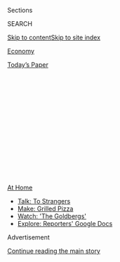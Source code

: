 <div id="app">

<div>

<div>

<div>

<div class="NYTAppHideMasthead css-1q2w90k e1suatyy0">

<div class="section css-ui9rw0 e1suatyy2">

<div class="css-eph4ug er09x8g0">

<div class="css-6n7j50">

</div>

<span class="css-1dv1kvn">Sections</span>

<div class="css-10488qs">

<span class="css-1dv1kvn">SEARCH</span>

</div>

[Skip to content](#site-content)[Skip to site
index](#site-index)

</div>

<div id="masthead-section-label" class="css-1wr3we4 eaxe0e00">

[Economy](https://www.nytimes.com/section/business/economy)

</div>

<div class="css-10698na e1huz5gh0">

</div>

</div>

<div id="masthead-bar-one" class="section hasLinks css-15hmgas e1csuq9d3">

<div class="css-uqyvli e1csuq9d0">

</div>

<div class="css-1uqjmks e1csuq9d1">

</div>

<div class="css-9e9ivx">

[](https://myaccount.nytimes.com/auth/login?response_type=cookie&client_id=vi)

</div>

<div class="css-1bvtpon e1csuq9d2">

[Today’s
Paper](https://www.nytimes.com/section/todayspaper)

</div>

</div>

</div>

</div>

<div data-aria-hidden="false">

<div id="site-content" data-role="main">

<div>

<div class="css-1aor85t" style="opacity:0.000000001;z-index:-1;visibility:hidden">

<div class="css-1hqnpie">

<div class="css-epjblv">

<span class="css-17xtcya">[Economy](/section/business/economy)</span><span class="css-x15j1o">|</span><span class="css-fwqvlz">Pandemic
Could Scar a Generation of Working
Mothers</span>

</div>

<div class="css-k008qs">

<div class="css-1iwv8en">

<span class="css-18z7m18"></span>

<div>

</div>

</div>

<span class="css-1n6z4y">https://nyti.ms/2U7MHAr</span>

<div class="css-1705lsu">

<div class="css-4xjgmj">

<div class="css-4skfbu" data-role="toolbar" data-aria-label="Social Media Share buttons, Save button, and Comments Panel with current comment count" data-testid="share-tools">

  - 
  - 
  - 
  - 
    
    <div class="css-6n7j50">
    
    </div>

  - 
  - 

</div>

</div>

</div>

</div>

</div>

</div>

<div id="NYT_TOP_BANNER_REGION" class="css-13pd83m">

<div>

<div id="maps-athome-menu" class="section interactive-content interactive-size-medium css-1edisqu">

<div class="css-17ih8de interactive-body">

<div class="at-home-nav__innerContainer">

<div class="at-home-nav__title">

[At
Home](https://www.nytimes.com/spotlight/at-home?action=click&pgtype=Article&state=default&region=TOP_BANNER&context=at_home_menu)

</div>

  - [Talk: To
    Strangers](https://www.nytimes.com/2020/08/03/well/family/the-benefits-of-talking-to-strangers.html?action=click&pgtype=Article&state=default&region=TOP_BANNER&context=at_home_menu)
  - [Make: Grilled
    Pizza](https://www.nytimes.com/2020/08/01/at-home/coronavirus-make-pizza-on-a-grill.html?action=click&pgtype=Article&state=default&region=TOP_BANNER&context=at_home_menu)
  - [Watch: 'The
    Goldbergs'](https://www.nytimes.com/2020/07/31/arts/television/goldbergs-abc-stream.html?action=click&pgtype=Article&state=default&region=TOP_BANNER&context=at_home_menu)
  - [Explore: Reporters' Google
    Docs](https://www.nytimes.com/interactive/2020/at-home/even-more-reporters-editors-diaries-lists-recommendations.html?action=click&pgtype=Article&state=default&region=TOP_BANNER&context=at_home_menu)

</div>

</div>

</div>

</div>

</div>

<div id="top-wrapper" class="css-1sy8kpn">

<div id="top-slug" class="css-l9onyx">

Advertisement

</div>

[Continue reading the main
story](#after-top)

<div class="ad top-wrapper" style="text-align:center;height:100%;display:block;min-height:250px">

<div id="top" class="place-ad" data-position="top" data-size-key="top">

</div>

</div>

<div id="after-top">

</div>

</div>

<div>

<div id="sponsor-wrapper" class="css-1hyfx7x">

<div id="sponsor-slug" class="css-19vbshk">

Supported by

</div>

[Continue reading the main
story](#after-sponsor)

<div id="sponsor" class="ad sponsor-wrapper" style="text-align:center;height:100%;display:block">

</div>

<div id="after-sponsor">

</div>

</div>

<div class="css-186x18t">

</div>

<div class="css-1vkm6nb ehdk2mb0">

# Pandemic Could Scar a Generation of Working Mothers

</div>

Working from home has highlighted and compounded the heavier domestic
burden borne by women. Now office reopenings may force new career
sacrifices.

<div class="css-79elbk" data-testid="photoviewer-wrapper">

<div class="css-z3e15g" data-testid="photoviewer-wrapper-hidden">

</div>

<div class="css-1a48zt4 ehw59r15" data-testid="photoviewer-children">

![<span class="css-16f3y1r e13ogyst0" data-aria-hidden="true">Virginia
Dressler spends her days at home caring for her 3-year-old twins while
managing a career as a digital
librarian.</span><span class="css-cnj6d5 e1z0qqy90" itemprop="copyrightHolder"><span class="css-1ly73wi e1tej78p0">Credit...</span><span><span>Da'Shaunae
Marisa for The New York
Times</span></span></span>](https://static01.nyt.com/images/2020/06/04/business/04virus-women1/merlin_173136084_ad030bf0-8574-474d-8ff4-ea058621d6e2-articleLarge.jpg?quality=75&auto=webp&disable=upscale)

</div>

</div>

<div class="css-18e8msd">

<div class="css-pdw9fk epjyd6m0">

<div class="css-1txwxcy ey68jwv0" data-aria-hidden="true">

[![Patricia
Cohen](https://static01.nyt.com/images/2018/02/16/multimedia/author-patricia-cohen/author-patricia-cohen-thumbLarge.jpg
"Patricia Cohen")](https://www.nytimes.com/by/patricia-cohen)[![Tiffany
Hsu](https://static01.nyt.com/images/2018/12/06/multimedia/author-tiffany-hsu/author-tiffany-hsu-thumbLarge.png
"Tiffany Hsu")](https://www.nytimes.com/by/tiffany-hsu)

</div>

<div class="css-1baulvz">

By [<span class="css-1baulvz" itemprop="name">Patricia
Cohen</span>](https://www.nytimes.com/by/patricia-cohen) and
[<span class="css-1baulvz last-byline" itemprop="name">Tiffany
Hsu</span>](https://www.nytimes.com/by/tiffany-hsu)

</div>

</div>

  - 
    
    <div class="css-ld3wwf e16638kd2">
    
    Published June 3, 2020Updated June 30,
    2020
    
    </div>

  - 
    
    <div class="css-4xjgmj">
    
    <div class="css-pvvomx" data-role="toolbar" data-aria-label="Social Media Share buttons, Save button, and Comments Panel with current comment count" data-testid="share-tools">
    
      - 
      - 
      - 
      - 
        
        <div class="css-6n7j50">
        
        </div>
    
      - 
      - 
    
    </div>
    
    </div>

</div>

</div>

<div class="section meteredContent css-1r7ky0e" name="articleBody" itemprop="articleBody">

<div class="css-1fanzo5 StoryBodyCompanionColumn">

<div class="css-53u6y8">

Working during the pandemic has meant very different things for Virginia
Dressler and for her husband, Brandon.

As Mr. Dressler, a delivery driver, continued his routes near their home
in Newbury, Ohio, Ms. Dressler spent her days caring for their
3-year-old twins. Only after her husband came home at 6 p.m. could she
turn to her job as a digital projects librarian at Kent State
University, finishing her eight-hour shift from home about 2 a.m.

Later, Mr. Dressler was furloughed and took over some of the child-care
responsibilities. But now, with the economy reopening, the prospect of
being summoned back to campus fills Ms. Dressler with more anxiety: Day
care centers are just starting to reopen, with restrictions, so who will
take care of their children? “All of these things are spinning around in
my head,” she said. “We’re trying to come up with Plan A, Plan B and
Plan C.”

As the pandemic upends work and home life, women have carried an
outsized share of the burden, more likely to lose a job and more likely
to shoulder the load of closed schools and day care. For many working
mothers, the gradual reopening won’t solve their problems, but compound
them — forcing them out of the labor force or into part-time jobs while
increasing their responsibilities at home.

</div>

</div>

<div class="css-1fanzo5 StoryBodyCompanionColumn">

<div class="css-53u6y8">

The impact could last a lifetime, reducing their earning potential and
work opportunities.

“We could have an entire generation of women who are hurt,” Betsey
Stevenson, a professor of economics and public policy at the University
of Michigan, said of pregnant women and working mothers whose children
are too young to manage on their own. “They may spend a significant
amount of time out of the work force, or their careers could just peter
out in terms of promotions.”

Women who drop out of the work force to take care of children often have
trouble getting back in, and the longer they stay out, the harder it is.

The economic crisis magnifies the downsides. Wage losses are much more
severe and enduring when they occur in recessions, and workers who lose
jobs now are likely to have less secure employment in the future.

“Even the limited gains made in the past decades are at risk of being
rolled back,” [a recent report from the United
Nations](https://www.unfpa.org/sites/default/files/resource-pdf/COVID-19_A_Gender_Lens_Guidance_Note.pdf)
on the impact of the coronavirus on women warned.

The setback comes at a striking moment. In February, right before the
outbreak began to spread in the United States, working women passed a
rare milestone — making up more than half of the nation’s civilian
nonfarm labor force. Still, they do a disproportionate share of the work
at home. Among married couples who work full time, women provide close
to 70 percent of child care during standard working hours, according to
[recent economic
research](http://faculty.wcas.northwestern.edu/~mdo738/research/Alon_Doepke_Olmstead-Rumsey_Tertilt_COVID_2020.pdf).
That burden has been supersized as schools and other activities shut
down and help from cleaning services and babysitters has been curtailed.

</div>

</div>

<div class="css-1fanzo5 StoryBodyCompanionColumn">

<div class="css-53u6y8">

“This pandemic has exposed some weaknesses in American society that were
always there,” said Ms. Stevenson, a former chief economist at the U.S.
Labor Department, “and one of them is the incomplete transition of women
into truly equal roles in the labor market.”

Parents in the United States have nearly doubled the time they were
spending on education and household tasks before the coronavirus
outbreak, to 59 hours per week from 30, with mothers spending 15 hours
more on average than fathers, according to a [report from Boston
Consulting
Group](https://www.bcg.com/publications/2020/helping-working-parents-ease-the-burden-of-covid-19.aspx).
Even before the pandemic, women with children were more likely than men
to be worried about their performance reviews at work and their mental
well-being and to be sleeping fewer hours.

The inequities that existed before are now “on steroids,” said Claudia
Goldin, an economics professor at Harvard University. And since
workplaces tend to reward hours logged, she said, women are at a further
disadvantage. “As work opens up, husbands have an edge,” Ms. Goldin
said, and if the husband works more, the wife is going to have to work
less.

Ellen Kuwana, 51, was working 32 hours a week at her dream job, doing
scientific communications for biotech companies through a strategic
communications firm, as well as putting in up to 15 hours a week as a
freelance science editor.

The pandemic, though, meant her husband, a pediatric pulmonologist and
professor in Seattle, was working more than his usual 80-hour work
weeks. Her 17-year-old daughter had to take her Advanced Placement exams
and college tours online, and her 19-year-old daughter came home from
the University of California, Los Angeles. Ms. Kuwana has been buying
groceries for her parents, who have been in lockdown in their
independent living facility. She also began running a volunteer effort
that has delivered more than 12,000 meals to front-line workers.

In April, Ms. Kuwana quit her job, the best-paying work she’s ever had.
She was spending more than eight hours a day hunched over her laptop at
her kitchen table for work, and then another six hours for the volunteer
effort, which she did not want to abandon. The effort aggravated the
tendinitis in her right elbow.

“It’s a crazy time to quit a job, but it was a lot: the same workload,
but the work conditions had changed, the level of anxiety had changed
and so had the amount of distraction,” she said. “I had to get to the
point where I admitted to myself that I couldn’t do it all.”

</div>

</div>

<div class="css-1fanzo5 StoryBodyCompanionColumn">

<div class="css-53u6y8">

“But so much of my identity is tied up with my professional work that it
was hard for me to let that go,” she added.

Family responsibilities as well as lower wages have always pushed women
in and out of the work force. Women often leave or lose jobs to care for
a sick child or aging relative. Meager wages make the work-home
trade-off harder to justify, even if the loss of a second paycheck may
lower a family’s standard of living. In countries that offer more
comprehensive support for families — like Germany, France, Canada and
Sweden — a significantly larger proportion of women are in the labor
force.

And with day care centers and summer camps closed, and health concerns
lingering about grandparents and others who often make up the informal
network of backstop child care, some working women will have no choice
but to give up a job. Nor is it clear whether schools will open on a
regular routine rather than staggered or part-time schedules when the
fall term begins.

For single mothers, the pressure is intense.

Karin Ann Smith’s paycheck barely covered her expenses when she was
working as a contractor for the U.S. Department of Education. She had
medical bills for her 13-year-old son, who has a condition that leaves
him constantly fatigued and pained, as well as student loans for her two
graduate degrees and $1,650 a month in rent for an apartment in Jupiter,
Fla.

After Ms. Smith, 52, was laid off in mid-March, she was often so
overwhelmed that she hid in her bathroom with the shower running to
catch her breath. She did not receive unemployment insurance until two
months after applying, and then only after sending messages to every
state employment worker she could find on LinkedIn. Her landlord
threatened to evict her until she wangled rent assistance from the
county. Her $500 in savings quickly evaporated, and she applied for food
stamps and sold some old toys on Facebook, even taking small donations
from sympathetic strangers on Twitter.

Ms. Smith does not expect to find another job before the fall — long
after she exhausts her unemployment benefits. “It’s just too intense —
I’ve thought about nothing else,” she said. “There’s no help. There’s
no break. When you’re worried about keeping a roof over your heads, when
it’s something that fundamental, you can’t worry about anything else,
like whether your career is on track or your résumé is good.”

Despite the miserable choices facing many working mothers, several
economists retain hopes that the increased pressure on families could —
over the long term — force structural and cultural changes that could
benefit women: a better child care system; more flexible work
arrangements; even a deeper appreciation of the sometimes overwhelming
demands of managing a household with children by partners stranded at
home for the first time.

</div>

</div>

<div class="css-1fanzo5 StoryBodyCompanionColumn">

<div class="css-53u6y8">

“We find that men who can work from home do about 50 percent more child
care than men who cannot,” said Matthias Doepke, an economist at
Northwestern University and a co-author of a recent study on the
disproportionately negative effect of the coronavirus outbreak on women.
“This may ultimately promote gender equality in the labor market.”

Companies like Salesforce, PepsiCo, Uber and Pinterest recently [signed
a pledge](https://www.investinparents.com/) to offer more flexibility
and resources for working parents, and many businesses have softened
their stances on telecommuting. Staggered shifts and less business
travel are also likely to become more common.

“The effects of this shock” — both good and bad — “are likely to outlast
the actual epidemic,” Mr. Doepke said.

In the near term, though, there is little relief in sight for working
mothers.

Mallory McMaster and her husband had intensely demanding jobs — she ran
a communications firm in Cleveland, he worked for a start-up. Their
2-year-old son, Arlo, has been going to day care since he was 5 weeks
old.

But for the past two months, Ms. McMaster, 33, has worked from 3 to 8
a.m., then juggled her son and her job until noon, when her husband
takes over parenting. As her clients begin returning to their offices,
she is struggling to keep up.

“Everyone’s scheduling all of these calls and meetings and planning
sessions because they want to hit the ground running,” she said. “This
would be a great time for businesses like mine to scale up, but I don’t
have the time to find new clients, to update my website, because I don’t
have child care. It’s hindering me in a lot of ways that are going to
last much longer than the shutdown.”

</div>

</div>

<div>

</div>

</div>

<div>

</div>

<div>

</div>

<div>

</div>

<div>

<div id="bottom-wrapper" class="css-1ede5it">

<div id="bottom-slug" class="css-l9onyx">

Advertisement

</div>

[Continue reading the main
story](#after-bottom)

<div id="bottom" class="ad bottom-wrapper" style="text-align:center;height:100%;display:block;min-height:90px">

</div>

<div id="after-bottom">

</div>

</div>

</div>

</div>

</div>

## Site Index

<div>

</div>

## Site Information Navigation

  - [© <span>2020</span> <span>The New York Times
    Company</span>](https://help.nytimes.com/hc/en-us/articles/115014792127-Copyright-notice)

<!-- end list -->

  - [NYTCo](https://www.nytco.com/)
  - [Contact
    Us](https://help.nytimes.com/hc/en-us/articles/115015385887-Contact-Us)
  - [Work with us](https://www.nytco.com/careers/)
  - [Advertise](https://nytmediakit.com/)
  - [T Brand Studio](http://www.tbrandstudio.com/)
  - [Your Ad
    Choices](https://www.nytimes.com/privacy/cookie-policy#how-do-i-manage-trackers)
  - [Privacy](https://www.nytimes.com/privacy)
  - [Terms of
    Service](https://help.nytimes.com/hc/en-us/articles/115014893428-Terms-of-service)
  - [Terms of
    Sale](https://help.nytimes.com/hc/en-us/articles/115014893968-Terms-of-sale)
  - [Site
    Map](https://spiderbites.nytimes.com)
  - [Help](https://help.nytimes.com/hc/en-us)
  - [Subscriptions](https://www.nytimes.com/subscription?campaignId=37WXW)

</div>

</div>

</div>

</div>
